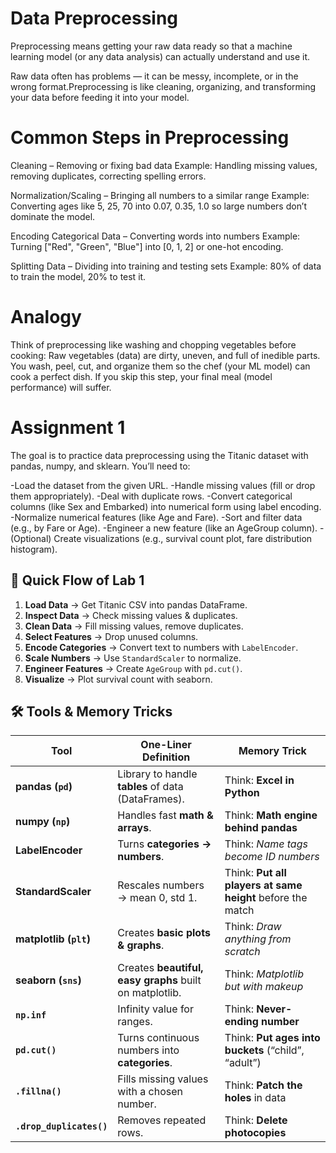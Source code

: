 # Data Preprocessing 

Preprocessing means getting your raw data ready so that a machine learning model (or any data analysis) can actually understand and use it.

Raw data often has problems — it can be messy, incomplete, or in the wrong format.Preprocessing is like cleaning, organizing, and transforming your data before feeding it into your model.


# Common Steps in Preprocessing 

Cleaning – Removing or fixing bad data
Example: Handling missing values, removing duplicates, correcting spelling errors.

Normalization/Scaling – Bringing all numbers to a similar range
Example: Converting ages like 5, 25, 70 into 0.07, 0.35, 1.0 so large numbers don’t dominate the model.

Encoding Categorical Data – Converting words into numbers
Example: Turning ["Red", "Green", "Blue"] into [0, 1, 2] or one-hot encoding.

Splitting Data – Dividing into training and testing sets
Example: 80% of data to train the model, 20% to test it.

# Analogy

Think of preprocessing like washing and chopping vegetables before cooking:
Raw vegetables (data) are dirty, uneven, and full of inedible parts.
You wash, peel, cut, and organize them so the chef (your ML model) can cook a perfect dish.
If you skip this step, your final meal (model performance) will suffer.

# Assignment 1

The goal is to practice data preprocessing using the Titanic dataset with pandas, numpy, and sklearn.
You’ll need to:

-Load the dataset from the given URL.
-Handle missing values (fill or drop them appropriately).
-Deal with duplicate rows.
-Convert categorical columns (like Sex and Embarked) into numerical form using label encoding.
-Normalize numerical features (like Age and Fare).
-Sort and filter data (e.g., by Fare or Age).
-Engineer a new feature (like an AgeGroup column).
-(Optional) Create visualizations (e.g., survival count plot, fare distribution histogram).


## 📌 Quick Flow of Lab 1
1. **Load Data** → Get Titanic CSV into pandas DataFrame.
2. **Inspect Data** → Check missing values & duplicates.
3. **Clean Data** → Fill missing values, remove duplicates.
4. **Select Features** → Drop unused columns.
5. **Encode Categories** → Convert text to numbers with `LabelEncoder`.
6. **Scale Numbers** → Use `StandardScaler` to normalize.
7. **Engineer Features** → Create `AgeGroup` with `pd.cut()`.
8. **Visualize** → Plot survival count with seaborn.



## 🛠 Tools & Memory Tricks

| Tool | One-Liner Definition | Memory Trick |
|------|----------------------|--------------|
| **pandas (`pd`)** | Library to handle **tables** of data (DataFrames). | Think: **Excel in Python** |
| **numpy (`np`)** | Handles fast **math & arrays**. | Think: **Math engine behind pandas** |
| **LabelEncoder** | Turns **categories → numbers**. | Think: *Name tags become ID numbers* |
| **StandardScaler** | Rescales numbers → mean 0, std 1. | Think: **Put all players at same height** before the match |
| **matplotlib (`plt`)** | Creates **basic plots & graphs**. | Think: *Draw anything from scratch* |
| **seaborn (`sns`)** | Creates **beautiful, easy graphs** built on matplotlib. | Think: *Matplotlib but with makeup* |
| **`np.inf`** | Infinity value for ranges. | Think: **Never-ending number** |
| **`pd.cut()`** | Turns continuous numbers into **categories**. | Think: **Put ages into buckets** (“child”, “adult”) |
| **`.fillna()`** | Fills missing values with a chosen number. | Think: **Patch the holes** in data |
| **`.drop_duplicates()`** | Removes repeated rows. | Think: **Delete photocopies** |
